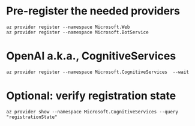 
# Pre-register the needed providers

```
az provider register --namespace Microsoft.Web
az provider register --namespace Microsoft.BotService
```

# OpenAI a.k.a., CognitiveServices

```
az provider register --namespace Microsoft.CognitiveServices  --wait
```

# Optional: verify registration state

```
az provider show --namespace Microsoft.CognitiveServices --query "registrationState"
```